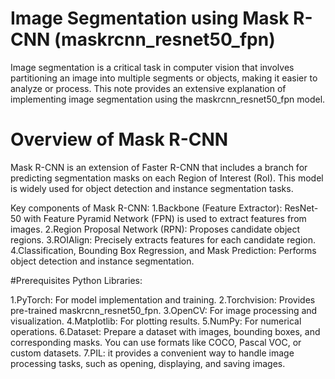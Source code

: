 # Image Segmentation using Mask R-CNN (maskrcnn_resnet50_fpn)

Image segmentation is a critical task in computer vision that involves partitioning an image into multiple segments or objects, making it easier to analyze or process. This note provides an extensive explanation of implementing image segmentation using the maskrcnn_resnet50_fpn model.

# Overview of Mask R-CNN
Mask R-CNN is an extension of Faster R-CNN that includes a branch for predicting segmentation masks on each Region of Interest (RoI). This model is widely used for object detection and instance segmentation tasks.

Key components of Mask R-CNN:
1.Backbone (Feature Extractor): ResNet-50 with Feature Pyramid Network (FPN) is used to extract features from images.
2.Region Proposal Network (RPN): Proposes candidate object regions.
3.ROIAlign: Precisely extracts features for each candidate region.
4.Classification, Bounding Box Regression, and Mask Prediction: Performs object detection and instance segmentation.

#Prerequisites
Python Libraries:

1.PyTorch: For model implementation and training.
2.Torchvision: Provides pre-trained maskrcnn_resnet50_fpn.
3.OpenCV: For image processing and visualization.
4.Matplotlib: For plotting results.
5.NumPy: For numerical operations.
6.Dataset: Prepare a dataset with images, bounding boxes, and corresponding masks. You can use formats like COCO, Pascal VOC, or custom datasets.
7.PIL: it provides a convenient way to handle image processing tasks, such as opening, displaying, and saving images.


